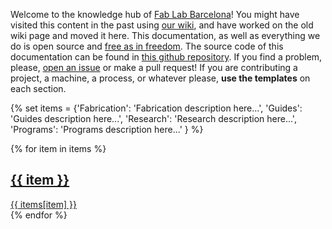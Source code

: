 Welcome to the knowledge hub of <a href="https://fablabbcn.org">Fab Lab Barcelona</a>! You might have visited this content in the past using <a href="https://wiki.fablabbcn.org">our wiki</a>, and have worked on the old wiki page and moved it here. This documentation, as well as everything we do is open source and <a href="https://en.wikipedia.org/wiki/Free_as_in_Freedom">free as in freedom</a>. The source code of this documentation can be found in <a href="https://github.com/fablabbcn/knowledge">this github repository</a>. If you find a problem, please, <a href="https://github.com/fablabbcn/knowledge/issues/new">open an issue</a> or make a pull request! If you are contributing a project, a machine, a process, or whatever please, **use the templates** on each section.

{% set items = {'Fabrication': 'Fabrication description here...',
                'Guides': 'Guides description here...', 
                'Research': 'Research description here...',
                'Programs': 'Programs description here...'
            } 
%}

<div class="card-deck">
    {% for item in items %}
            <a href="/{{ item }}/" class="card">
                <div class="card-image" data-src="/assets/{{ item.lower() }}.jpg" style="background-image: url('/assets/{{ item.lower() }}.jpg');" lazy="loaded"></div>
                <div class="card-body">
                    <h2 class="card-title">{{ item }}</h2>
                    <div class="card-text">{{ items[item] }}</div>
                </div>
            </a>
    {% endfor %}
</div>

<style type="text/css">

    .md-header-nav__title{
        font-size: 18px;
        font-weight: 600;
    }

    h1{
        display: none;
    }

    .md-content__button.md-icon,
    .md-sidebar,
    .md-tabs,
    .md-footer-nav {
        display: none;
    }

    .md-content{
        max-width: none;
    }
</style>
